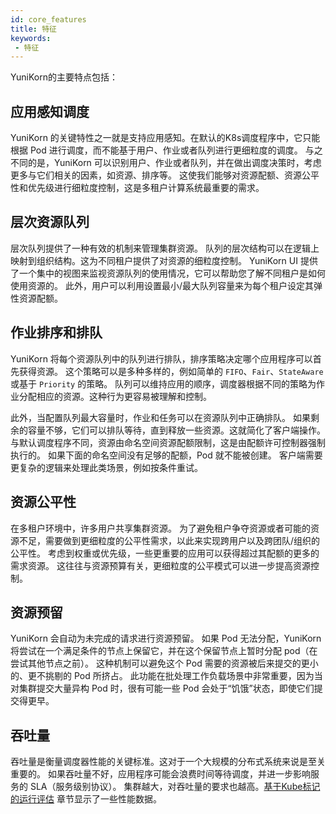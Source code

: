 ```yaml
---
id: core_features
title: 特征
keywords:
 - 特征
---
```


<!--
Licensed to the Apache Software Foundation (ASF) under one
or more contributor license agreements.  See the NOTICE file
distributed with this work for additional information
regarding copyright ownership.  The ASF licenses this file
to you under the Apache License, Version 2.0 (the
"License"); you may not use this file except in compliance
with the License.  You may obtain a copy of the License at

  http://www.apache.org/licenses/LICENSE-2.0

Unless required by applicable law or agreed to in writing,
software distributed under the License is distributed on an
"AS IS" BASIS, WITHOUT WARRANTIES OR CONDITIONS OF ANY
KIND, either express or implied.  See the License for the
specific language governing permissions and limitations
under the License.
-->

YuniKorn的主要特点包括：

## 应用感知调度

YuniKorn 的关键特性之一就是支持应用感知。在默认的K8s调度程序中，它只能根据 Pod 进行调度，而不能基于用户、作业或者队列进行更细粒度的调度。
与之不同的是，YuniKorn 可以识别用户、作业或者队列，并在做出调度决策时，考虑更多与它们相关的因素，如资源、排序等。
这使我们能够对资源配额、资源公平性和优先级进行细粒度控制，这是多租户计算系统最重要的需求。

## 层次资源队列

层次队列提供了一种有效的机制来管理集群资源。
队列的层次结构可以在逻辑上映射到组织结构。这为不同租户提供了对资源的细粒度控制。
YuniKorn UI 提供了一个集中的视图来监视资源队列的使用情况，它可以帮助您了解不同租户是如何使用资源的。
此外，用户可以利用设置最小/最大队列容量来为每个租户设定其弹性资源配额。

## 作业排序和排队

YuniKorn 将每个资源队列中的队列进行排队，排序策略决定哪个应用程序可以首先获得资源。
这个策略可以是多种多样的，例如简单的 `FIFO`、`Fair`、`StateAware` 或基于 `Priority` 的策略。
队列可以维持应用的顺序，调度器根据不同的策略为作业分配相应的资源。这种行为更容易被理解和控制。

此外，当配置队列最大容量时，作业和任务可以在资源队列中正确排队。
如果剩余的容量不够，它们可以排队等待，直到释放一些资源。这就简化了客户端操作。
与默认调度程序不同，资源由命名空间资源配额限制，这是由配额许可控制器强制执行的。
如果下面的命名空间没有足够的配额，Pod 就不能被创建。
客户端需要更复杂的逻辑来处理此类场景，例如按条件重试。

## 资源公平性

在多租户环境中，许多用户共享集群资源。
为了避免租户争夺资源或者可能的资源不足，需要做到更细粒度的公平性需求，以此来实现跨用户以及跨团队/组织的公平性。
考虑到权重或优先级，一些更重要的应用可以获得超过其配额的更多的需求资源。
这往往与资源预算有关，更细粒度的公平模式可以进一步提高资源控制。

## 资源预留

YuniKorn 会自动为未完成的请求进行资源预留。
如果 Pod 无法分配，YuniKorn 将尝试在一个满足条件的节点上保留它，并在这个保留节点上暂时分配 pod（在尝试其他节点之前）。
这种机制可以避免这个 Pod 需要的资源被后来提交的更小的、更不挑剔的 Pod 所挤占。
此功能在批处理工作负载场景中非常重要，因为当对集群提交大量异构 Pod 时，很有可能一些 Pod 会处于“饥饿”状态，即使它们提交得更早。

## 吞吐量

吞吐量是衡量调度器性能的关键标准。这对于一个大规模的分布式系统来说是至关重要的。
如果吞吐量不好，应用程序可能会浪费时间等待调度，并进一步影响服务的 SLA（服务级别协议）。
集群越大，对吞吐量的要求也越高。[基于Kube标记的运行评估](performance/evaluate_perf_function_with_kubemark.md) 章节显示了一些性能数据。
